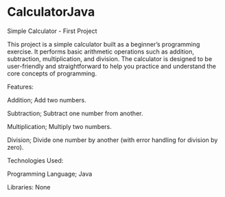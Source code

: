 # CalculatorJava
Simple Calculator - First Project

This project is a simple calculator built as a beginner’s programming exercise. It performs basic arithmetic operations such as addition, subtraction, multiplication, and division. The calculator is designed to be user-friendly and straightforward to help you practice and understand the core concepts of programming.

Features:

Addition; Add two numbers.

Subtraction; Subtract one number from another.

Multiplication; Multiply two numbers.

Division; Divide one number by another (with error handling for division by zero).

Technologies Used:

Programming Language; Java

Libraries: None 
